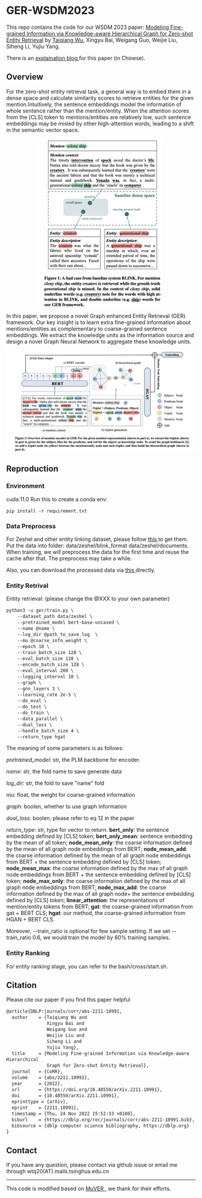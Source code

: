 # GER-WSDM2023
This repo contains the code for our WSDM 2023 paper:
<a href="https://arxiv.org/pdf/2211.10991v1.pdf" target="_blank">Modeling Fine-grained Information via Knowledge-aware Hierarchical Graph for Zero-shot Entity Retrieval</a> by <a href="https://wutaiqiang.github.io" target="_blank">Taiqiang Wu</a>, Xingyu Bai, Weigang Guo, Weijie Liu, Siheng Li, Yujiu Yang.

There is an <a href="https://zhuanlan.zhihu.com/p/587811299" target="_blank"> explaination blog </a> for this paper (in Chinese).


## Overview
For the zero-shot entity retrieval task, a general way is to embed them in a dense space and calculate similarity scores to retrieve entities for the given mention.Intuitively, the sentence embeddings model the information of whole sentence rather than the mention/entity. When the attention scores from the [CLS] token to mentions/entities are relatively low, such sentence embeddings may be misled by other high-attention words, leading to a shift in the semantic vector space.

<!-- ![动机](motivation.png) -->
<div align=center>
<img src="motivation.png" style="zoom:50%" />
</div>

In this paper, we propose a novel Graph enhanced Entity Retrieval (GER) framework. Our key insight is to learn extra fine-grained information about mentions/entities as complementary to coarse-grained sentence embeddings. We extract the knowledge units as the information source and design a novel Graph Neural Network to aggregate these knowledge units.

![模型](model.png)

## Reproduction
### Environment
cuda:11.0
Run this to create a conda env:
```
pip install -r requirement.txt
```

### Data Preprocess

For Zeshel and other entity linking dataset, please follow <a href="https://github.com/facebookresearch/BLINK" target="_blank"> this </a> to get them. Put the data into folder: data/zeshel/blink_format  data/zeshel/documents. When training, we will preprocess the data for the first time and reuse the cache after that. The preprocess may take a while. 

Also, you can download the processed data via <a href="https://pan.baidu.com/s/1hWIKYPVFqn0zxCJWwJlLgQ?pwd=y41r" target="_blank"> this </a> directly.

### Entity Retrival

Entity retrieval: (please change the @XXX to your own parameter) 
```
python3 -u ger/train.py \
    --dataset_path data/zeshel \
    --pretrained_model bert-base-uncased \
    --name @name \
    --log_dir @path_to_save_log  \
    --mu @coarse_info_weight \
    --epoch 10 \
    --train_batch_size 128 \
    --eval_batch_size 128 \
    --encode_batch_size 128 \
    --eval_interval 200 \
    --logging_interval 10 \
    --graph \
    --gnn_layers 3 \
    --learning_rate 2e-5 \
    --do_eval \
    --do_test \
    --do_train \
    --data_parallel \
    --dual_loss \
    --handle_batch_size 4 \
    --return_type hgat 
```
The meaning of some parameters is as follows:

_pretrained_model_: str, the PLM backbone for encoder.

_name_: str, the fold name to save generate data

_log_dir_: str, the fold to save "name" fold

_mu_: float, the weight for coarse-grained information

_graph_: boolen, whether to use graph information

_dual_loss_: boolen, please refer to eq 12 in the paper

_return_type_: str, type for vector to return. __bert_only__: the sentence embedding defined by [CLS] token; __bert_only_mean__: sentence embedding by the mean of all token; __node_mean_only__: the coarse information defined by the mean of all graph node embeddings from BERT; __node_mean_add__: the coarse information defined by the mean of all graph node embeddings from BERT + the sentence embedding defined by [CLS] token; __node_mean_max__: the coarse information defined by the max of all graph node embeddings from BERT + the sentence embedding defined by [CLS] token; __node_max_only__: the coarse information defined by the max of all graph node embeddings from BERT; __node_max_add__: the coarse information defined by the max of all graph node+ the sentence embedding defined by [CLS] token; __linear_attention__: the representations of mention/entity tokens from BERT; __gat__: the coarse-grained information from gat + BERT CLS; __hgat__: our method, the coarse-grained information from HGAN + BERT CLS.

Moreover, --train_ratio is optional for few sample setting. If we set --train_ratio 0.6, we would train the model by 60% training samples.


### Entity Ranking

For entity ranking stage, you can refer to the bash/cross/start.sh.

## Citation

Please cite our paper if you find this paper helpful
```
@article{DBLP:journals/corr/abs-2211-10991,
  author    = {Taiqiang Wu and
               Xingyu Bai and
               Weigang Guo and
               Weijie Liu and
               Siheng Li and
               Yujiu Yang},
  title     = {Modeling Fine-grained Information via Knowledge-aware Hierarchical
               Graph for Zero-shot Entity Retrieval},
  journal   = {CoRR},
  volume    = {abs/2211.10991},
  year      = {2022},
  url       = {https://doi.org/10.48550/arXiv.2211.10991},
  doi       = {10.48550/arXiv.2211.10991},
  eprinttype = {arXiv},
  eprint    = {2211.10991},
  timestamp = {Thu, 24 Nov 2022 15:52:33 +0100},
  biburl    = {https://dblp.org/rec/journals/corr/abs-2211-10991.bib},
  bibsource = {dblp computer science bibliography, https://dblp.org}
}
```

## Contact

If you have any question, please contact via github issue or email me through wtq20(AT).mails.tsinghua.edu.cn 

---
This code is modified based on <a href="https://github.com/Alibaba-NLP/MuVER" target="_blank"> MuVER </a>, we thank for their efforts.
